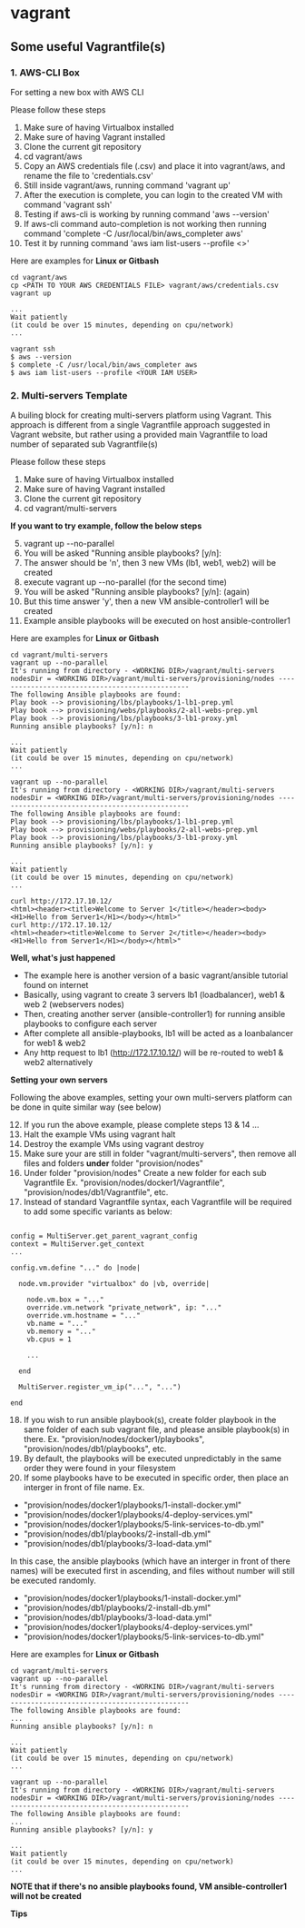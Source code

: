 # vagrant
## Some useful Vagrantfile(s)

### 1. AWS-CLI Box

For setting a new box with AWS CLI

Please follow these steps
1. Make sure of having Virtualbox installed
2. Make sure of having Vagrant installed
3. Clone the current git repository
4. cd vagrant/aws
5. Copy an AWS credentials file (.csv) and place it into vagrant/aws, and rename the file to 'credentials.csv'
6. Still inside vagrant/aws, running command 'vagrant up'
7. After the execution is complete, you can login to the created VM with command 'vagrant ssh'
8. Testing if aws-cli is working by running command 'aws --version'
9. If aws-cli command auto-completion is not working then running command 'complete -C /usr/local/bin/aws_completer aws'
10. Test it by running command 'aws iam list-users --profile <<YOUR IAM USER>>'
  
Here are examples for **Linux or Gitbash**
```
cd vagrant/aws
cp <PATH TO YOUR AWS CREDENTIALS FILE> vagrant/aws/credentials.csv
vagrant up

...
Wait patiently 
(it could be over 15 minutes, depending on cpu/network)
...

vagrant ssh
$ aws --version
$ complete -C /usr/local/bin/aws_completer aws
$ aws iam list-users --profile <YOUR IAM USER>

```

### 2. Multi-servers Template

A builing block for creating multi-servers platform using Vagrant. 
This approach is different from a single Vagrantfile approach suggested in Vagrant website, 
but rather using a provided main Vagrantfile to load number of separated sub Vagrantfile(s)

Please follow these steps
1. Make sure of having Virtualbox installed
2. Make sure of having Vagrant installed
3. Clone the current git repository
4. cd vagrant/multi-servers

**If you want to try example, follow the below steps**

5. vagrant up --no-parallel
6. You will be asked "Running ansible playbooks? [y/n]:
7. The answer should be 'n', then 3 new VMs (lb1, web1, web2) will be created
8. execute vagrant up --no-parallel (for the second time)
9. You will be asked "Running ansible playbooks? [y/n]: (again)
10. But this time answer 'y', then a new VM ansible-controller1 will be created
11. Example ansible playbooks will be executed on host ansible-controller1

Here are examples for **Linux or Gitbash**
```
cd vagrant/multi-servers
vagrant up --no-parallel
It's running from directory - <WORKING DIR>/vagrant/multi-servers
nodesDir = <WORKING DIR>/vagrant/multi-servers/provisioning/nodes ------------------------------------------------
The following Ansible playbooks are found:
Play book --> provisioning/lbs/playbooks/1-lb1-prep.yml
Play book --> provisioning/webs/playbooks/2-all-webs-prep.yml
Play book --> provisioning/lbs/playbooks/3-lb1-proxy.yml
Running ansible playbooks? [y/n]: n

...
Wait patiently 
(it could be over 15 minutes, depending on cpu/network)
...

vagrant up --no-parallel
It's running from directory - <WORKING DIR>/vagrant/multi-servers
nodesDir = <WORKING DIR>/vagrant/multi-servers/provisioning/nodes ------------------------------------------------
The following Ansible playbooks are found:
Play book --> provisioning/lbs/playbooks/1-lb1-prep.yml
Play book --> provisioning/webs/playbooks/2-all-webs-prep.yml
Play book --> provisioning/lbs/playbooks/3-lb1-proxy.yml
Running ansible playbooks? [y/n]: y

...
Wait patiently 
(it could be over 15 minutes, depending on cpu/network)
...

curl http://172.17.10.12/
<html><header><title>Welcome to Server 1</title></header><body><H1>Hello from Server1</H1></body></html>"
curl http://172.17.10.12/
<html><header><title>Welcome to Server 2</title></header><body><H1>Hello from Server1</H1></body></html>"

```

**Well, what's just happened**

- The example here is another version of a basic vagrant/ansible tutorial found on internet
- Basically, using vagrant to create 3 servers lb1 (loadbalancer), web1 & web 2 (webservers nodes)
- Then, creating another server (ansible-controller1) for running ansible playbooks to configure each server
- After complete all ansible-playbooks, lb1 will be acted as a loanbalancer for web1 & web2
- Any http request to lb1 (http://172.17.10.12/) will be re-routed to web1 & web2 alternatively 

**Setting your own servers**

Following the above examples, setting your own multi-servers platform can be done in quite similar way (see below)

12. If you run the above example, please complete steps 13 & 14 ...
13. Halt the example VMs using vagrant halt
14. Destroy the example VMs using vagrant destroy
15. Make sure your are still in folder "vagrant/multi-servers", then remove all files and folders __under__ folder "provision/nodes"
16. Under folder "provision/nodes" Create a new folder for each sub Vagrantfile Ex. "provision/nodes/docker1/Vagrantfile", "provision/nodes/db1/Vagrantfile", etc.
17. Instead of standard Vagrantfile syntax, each Vagrantfile will be required to add some specific variants as below:

```

config = MultiServer.get_parent_vagrant_config
context = MultiServer.get_context
...

config.vm.define "..." do |node|

  node.vm.provider "virtualbox" do |vb, override|

    node.vm.box = "..."
    override.vm.network "private_network", ip: "..."
    override.vm.hostname = "..."
    vb.name = "..."
    vb.memory = "..."
    vb.cpus = 1
    
    ...

  end

  MultiServer.register_vm_ip("...", "...")

end

```

18. If you wish to run ansible playbook(s), create folder playbook in the same folder of each sub vagrant file, and please ansible playbook(s) in there.
Ex. "provision/nodes/docker1/playbooks", "provision/nodes/db1/playbooks", etc.
19. By default, the playbooks will be executed unpredictably in the same order they were found in your filesystem
20. If some playbooks have to be executed in specific order, then place an interger in front of file name.
Ex. 
- "provision/nodes/docker1/playbooks/1-install-docker.yml"
- "provision/nodes/docker1/playbooks/4-deploy-services.yml"
- "provision/nodes/docker1/playbooks/5-link-services-to-db.yml"
- "provision/nodes/db1/playbooks/2-install-db.yml"
- "provision/nodes/db1/playbooks/3-load-data.yml"

In this case, the ansible playbooks (which have an interger in front of there names) will be executed first in ascending, and files without number will still be executed randomly.

- "provision/nodes/docker1/playbooks/1-install-docker.yml"
- "provision/nodes/db1/playbooks/2-install-db.yml"
- "provision/nodes/db1/playbooks/3-load-data.yml"
- "provision/nodes/docker1/playbooks/4-deploy-services.yml"
- "provision/nodes/docker1/playbooks/5-link-services-to-db.yml"

Here are examples for **Linux or Gitbash**
```
cd vagrant/multi-servers
vagrant up --no-parallel
It's running from directory - <WORKING DIR>/vagrant/multi-servers
nodesDir = <WORKING DIR>/vagrant/multi-servers/provisioning/nodes ------------------------------------------------
The following Ansible playbooks are found:
...
Running ansible playbooks? [y/n]: n

...
Wait patiently 
(it could be over 15 minutes, depending on cpu/network)
...

vagrant up --no-parallel
It's running from directory - <WORKING DIR>/vagrant/multi-servers
nodesDir = <WORKING DIR>/vagrant/multi-servers/provisioning/nodes ------------------------------------------------
The following Ansible playbooks are found:
...
Running ansible playbooks? [y/n]: y

...
Wait patiently 
(it could be over 15 minutes, depending on cpu/network)
...

```

**NOTE that if there's no ansible playbooks found, VM ansible-controller1 will not be created**

**Tips**
